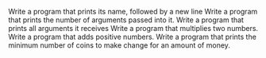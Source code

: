Write a program that prints its name, followed by a new line
Write a program that prints the number of arguments passed into it.
Write a program that prints all arguments it receives
Write a program that multiplies two numbers.
Write a program that adds positive numbers.
Write a program that prints the minimum number of coins to make change for an amount of money.
